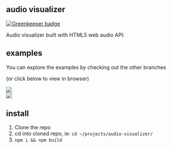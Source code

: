 ## audio visualizer

[![Greenkeeper badge](https://badges.greenkeeper.io/rickycodes/audio-visualizer.svg)](https://greenkeeper.io/)

Audio visualizer built with HTML5 web audio API:

## examples

You can explore the examples by checking out the other branches

(or click below to view in browser)

<a title='gradient' target='_blank' href='http://rickycodes.github.io/audio-visualizer/gradient/'><img src='http://i.imgur.com/QjZYm3h.gif' /></a>  
<a title='three' target='_blank' href='http://rickycodes.github.io/audio-visualizer/three/'><img src='http://i.imgur.com/kcLTumL.gif' /></a>

## install

1. Clone the repo
2. cd into cloned repo, ie: `cd ~/projects/audio-visualizer/`
3. `npm i && npm build`
